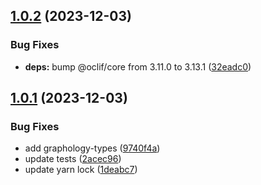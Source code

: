 ## [1.0.2](https://github.com/alanjaouen/sfdx-viz/compare/1.0.1...1.0.2) (2023-12-03)


### Bug Fixes

* **deps:** bump @oclif/core from 3.11.0 to 3.13.1 ([32eadc0](https://github.com/alanjaouen/sfdx-viz/commit/32eadc06087bc2e1d6c13f1326a663fa5aab1354))



## [1.0.1](https://github.com/alanjaouen/sfdx-viz/compare/1deabc753d20829d1aba6748819f5b69ffabfb91...1.0.1) (2023-12-03)


### Bug Fixes

* add graphology-types ([9740f4a](https://github.com/alanjaouen/sfdx-viz/commit/9740f4aa47470be36099122da689927c07251b7d))
* update tests ([2acec96](https://github.com/alanjaouen/sfdx-viz/commit/2acec966001e0e7dbe4a8a5d87f3db1cc663f781))
* update yarn lock ([1deabc7](https://github.com/alanjaouen/sfdx-viz/commit/1deabc753d20829d1aba6748819f5b69ffabfb91))



